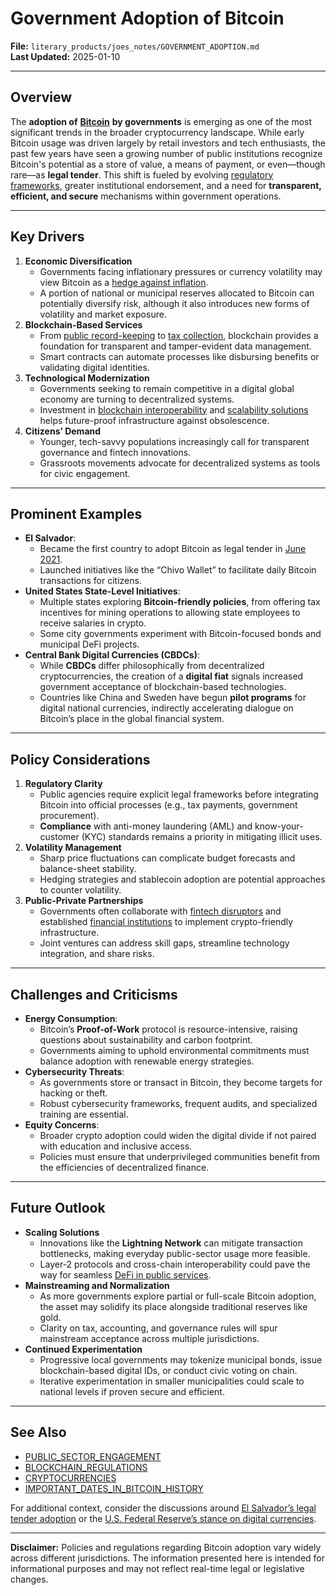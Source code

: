 # Government Adoption of Bitcoin

**File:** `literary_products/joes_notes/GOVERNMENT_ADOPTION.md`\
**Last Updated:** 2025-01-10

***

## Overview

The **adoption of** [**Bitcoin**](../crypto_economics/bitcoin.md) **by governments** is emerging as one of the most significant trends in the broader cryptocurrency landscape. While early Bitcoin usage was driven largely by retail investors and tech enthusiasts, the past few years have seen a growing number of public institutions recognize Bitcoin's potential as a store of value, a means of payment, or even—though rare—as **legal tender**. This shift is fueled by evolving [regulatory frameworks](../governance/regulatory_frameworks.md), greater institutional endorsement, and a need for **transparent, efficient, and secure** mechanisms within government operations.

***

## Key Drivers

1. **Economic Diversification**
   * Governments facing inflationary pressures or currency volatility may view Bitcoin as a [hedge against inflation](../SPECULATIVE_ASSETS.md#inflation-hedge).
   * A portion of national or municipal reserves allocated to Bitcoin can potentially diversify risk, although it also introduces new forms of volatility and market exposure.
2. **Blockchain-Based Services**
   * From [public record-keeping](public_services.md#record-keeping) to [tax collection](../AI/governance_models.md#tax-collection-reform), blockchain provides a foundation for transparent and tamper-evident data management.
   * Smart contracts can automate processes like disbursing benefits or validating digital identities.
3. **Technological Modernization**
   * Governments seeking to remain competitive in a digital global economy are turning to decentralized systems.
   * Investment in [blockchain interoperability](../BLOCKCHAIN_INTEROPERABILITY.md) and [scalability solutions](../BLOCKCHAIN_SCALABILITY.md) helps future-proof infrastructure against obsolescence.
4. **Citizens’ Demand**
   * Younger, tech-savvy populations increasingly call for transparent governance and fintech innovations.
   * Grassroots movements advocate for decentralized systems as tools for civic engagement.

***

## Prominent Examples

* **El Salvador**:
  * Became the first country to adopt Bitcoin as legal tender in [June 2021](important_dates_in_bitcoin_history.md#2021-el-salvador-and-legal-tender).
  * Launched initiatives like the “Chivo Wallet” to facilitate daily Bitcoin transactions for citizens.
* **United States State-Level Initiatives**:
  * Multiple states exploring **Bitcoin-friendly policies**, from offering tax incentives for mining operations to allowing state employees to receive salaries in crypto.
  * Some city governments experiment with Bitcoin-focused bonds and municipal DeFi projects.
* **Central Bank Digital Currencies (CBDCs)**:
  * While **CBDCs** differ philosophically from decentralized cryptocurrencies, the creation of a **digital fiat** signals increased government acceptance of blockchain-based technologies.
  * Countries like China and Sweden have begun **pilot programs** for digital national currencies, indirectly accelerating dialogue on Bitcoin’s place in the global financial system.

***

## Policy Considerations

1. **Regulatory Clarity**
   * Public agencies require explicit legal frameworks before integrating Bitcoin into official processes (e.g., tax payments, government procurement).
   * **Compliance** with anti-money laundering (AML) and know-your-customer (KYC) standards remains a priority in mitigating illicit uses.
2. **Volatility Management**
   * Sharp price fluctuations can complicate budget forecasts and balance-sheet stability.
   * Hedging strategies and stablecoin adoption are potential approaches to counter volatility.
3. **Public-Private Partnerships**
   * Governments often collaborate with [fintech disruptors](../FINTECH_INNOVATORS.md) and established [financial institutions](../STRATEGY/financial_institutions.md) to implement crypto-friendly infrastructure.
   * Joint ventures can address skill gaps, streamline technology integration, and share risks.

***

## Challenges and Criticisms

* **Energy Consumption**:
  * Bitcoin’s **Proof-of-Work** protocol is resource-intensive, raising questions about sustainability and carbon footprint.
  * Governments aiming to uphold environmental commitments must balance adoption with renewable energy strategies.
* **Cybersecurity Threats**:
  * As governments store or transact in Bitcoin, they become targets for hacking or theft.
  * Robust cybersecurity frameworks, frequent audits, and specialized training are essential.
* **Equity Concerns**:
  * Broader crypto adoption could widen the digital divide if not paired with education and inclusive access.
  * Policies must ensure that underprivileged communities benefit from the efficiencies of decentralized finance.

***

## Future Outlook

* **Scaling Solutions**
  * Innovations like the **Lightning Network** can mitigate transaction bottlenecks, making everyday public-sector usage more feasible.
  * Layer-2 protocols and cross-chain interoperability could pave the way for seamless [DeFi in public services](../DEFI_BASICS.md).
* **Mainstreaming and Normalization**
  * As more governments explore partial or full-scale Bitcoin adoption, the asset may solidify its place alongside traditional reserves like gold.
  * Clarity on tax, accounting, and governance rules will spur mainstream acceptance across multiple jurisdictions.
* **Continued Experimentation**
  * Progressive local governments may tokenize municipal bonds, issue blockchain-based digital IDs, or conduct civic voting on chain.
  * Iterative experimentation in smaller municipalities could scale to national levels if proven secure and efficient.

***

## See Also

* [PUBLIC\_SECTOR\_ENGAGEMENT](../governance/public_sector_engagement.md)
* [BLOCKCHAIN\_REGULATIONS](../BLOCKCHAIN_REGULATIONS.md)
* [CRYPTOCURRENCIES](../CRYPTO/CRYPTOCURRENCIES.MD)
* [IMPORTANT\_DATES\_IN\_BITCOIN\_HISTORY](important_dates_in_bitcoin_history.md)

For additional context, consider the discussions around [El Salvador’s legal tender adoption](https://en.wikipedia.org/wiki/Bitcoin#El_Salvador) or the [U.S. Federal Reserve’s stance on digital currencies](https://en.wikipedia.org/wiki/Central_bank_digital_currency).

***

**Disclaimer:** Policies and regulations regarding Bitcoin adoption vary widely across different jurisdictions. The information presented here is intended for informational purposes and may not reflect real-time legal or legislative changes.
